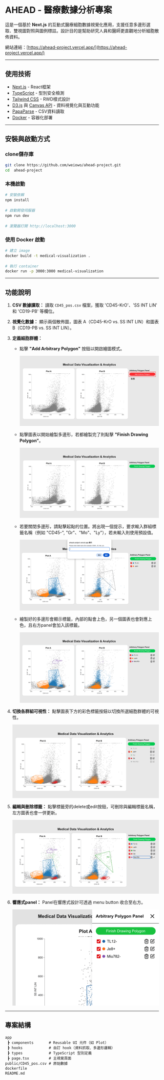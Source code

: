 # AHEAD - 醫療數據分析專案

這是一個基於 **Next.js** 的互動式醫療細胞數據視覺化應用，支援任意多邊形選取、雙視圖對照與圖例標註。設計目的是幫助研究人員和醫師更直觀地分析細胞散佈資料。

網站連結：[https://ahead-project.vercel.app/](https://ahead-project.vercel.app/)

---

## 使用技術

- [Next.js](https://nextjs.org/) - React框架
- [TypeScript](https://www.typescriptlang.org/) - 型別安全檢測
- [Tailwind CSS](https://tailwindcss.com/) - RWD樣式設計
- [D3.js](https://d3js.org/) 與 [Canvas API](https://developer.mozilla.org/en-US/docs/Web/API/Canvas_API) - 資料視覺化與互動功能
- [PapaParse](https://www.papaparse.com/) - CSV資料讀取
- [Docker](https://www.docker.com/) - 容器化部署

---

## 安裝與啟動方式

### clone儲存庫

```bash
git clone https://github.com/weiowo/ahead-project.git
cd  ahead-project
```

### 本機啟動

```bash
# 安裝依賴
npm install

# 啟動開發伺服器
npm run dev

# 瀏覽器打開 http://localhost:3000
```

### 使用 Docker 啟動

```bash
# 建立 image
docker build -t medical-visualization .

# 執行 container
docker run -p 3000:3000 medical-visualization
```

---

## 功能說明

1.  **CSV 數據讀取：** 讀取 `CD45_pos.csv` 檔案，獲取 'CD45-KrO'、'SS INT LIN' 和 'CD19-PB' 等欄位。
2.  **視覺化數據：** 顯示兩個散佈圖，圖表 A（CD45-KrO vs. SS INT LIN）和圖表 B（CD19-PB vs. SS INT LIN）。
3.  **定義細胞群體：**

    - 點擊 **"Add Arbitrary Polygon"** 按鈕以開啟繪圖模式。

      ![click](./public/images/click.png)

    - 點擊圖表以開始繪製多邊形，若都繪製完了則點擊 **"Finish Drawing Polygon"**。

      ![draw](./public/images/draw.png)

    - 若要關閉多邊形，請點擊起點的位置。將出現一個提示，要求輸入群組標籤名稱（例如 "CD45-", "Gr"、"Mo"、"Ly"），若未輸入則使用預設值。

      ![tag](./public/images/tag.png)

    - 繪製好的多邊形會顯示標籤，內部的點會上色，另一個圖表也會對應上色，且右方panel會加入該標籤。

      ![panel](./public/images/panel.png)

4.  **切換各群組可視性：** 點擊圖表下方的彩色標籤按鈕以切換所選細胞群體的可視性。

    ![toggle](./public/images/toggle.png)

5.  **編輯與刪除標籤：** 點擊標籤旁的delete或edit按鈕，可刪除與編輯標籤名稱，左方圖表也會一併更新。

    ![edit](./public/images/edit.png)

6.  **響應式panel：** Panel在響應式設計可透過 menu button 收合至右方。

    ![rwd](./public/images/rwd.png)

---

## 專案結構

```
app
 ┣ components       # Reusable UI 元件（如 Plot）
 ┣ hooks            # 自訂 hook（資料抓取、多邊形邏輯）
 ┣ types            # TypeScript 型別定義
 ┣ page.tsx         # 主視覺頁面
public/CD45_pos.csv # 原始數據
dockerfile
README.md
```
